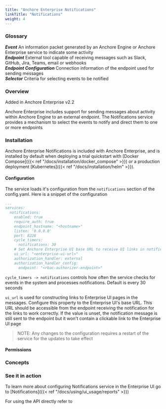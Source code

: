 ```yaml
---
title: "Anchore Enterprise Notifications"
linkTitle: "Notifications"
weight: 4
---
```


### Glossary

**_Event_** An information packet generated by an Anchore Engine or Anchore Enterprise service to indicate some activity    
**_Endpoint_** External tool capable of receiving messages such as Slack, GitHub, Jira, Teams, email or webhooks  
**_Endpoint Configuration_** Connection information of the endpoint used for sending messages  
**_Selector_** Criteria for selecting events to be notified

### Overview

Added in Anchore Enterprise v2.2

Anchore Enterprise includes support for sending messages about activity within Anchore Engine to an external endpoint. The Notifications service provides a mechanism to select the events to notify and direct them to one or more endpoints

### Installation

Anchore Enterprise Notifications is included with Anchore Enterprise, and is installed by default when deploying a trial quickstart with [Docker Compose]({{< ref "/docs/installation/docker_compose" >}}) or a production deployment [Kubernetes]({{< ref "/docs/installation/helm" >}}).

#### Configuration

The service loads it's configuration from the `notifications` section of the config.yaml. Here is a snippet of the configuration

```yaml
...
services:
  notifications:
    enabled: true
    require_auth: true
    endpoint_hostname: "<hostname>"
    listen: '0.0.0.0'
    port: 8228
    cycle_timers:
      notifications: 30
    # Set Anchore Enterprise UI base URL to receive UI links in notifications
    ui_url: "<enterprise-ui-url>"
    authorization_handler: external
    authorization_handler_config:
      endpoint: "<rbac-authorizer-endpoint>"
```

`cycle_timers -> notifications` controls how often the service checks for events in the system and processes notifications. Default is every 30 seconds  

`ui_url` is used for constructing links to Enterprise UI pages in the messages. Configure this property to the Enterprise UI's base URL. This URL should be accessible from the endpoint receiving the notification for the links to work correctly. If the value is unset, the notification message is still sent to the endpoint but it won't contain a clickable link to the Enterprise UI page  

> NOTE: Any changes to the configuration requires a restart of the service for the updates to take effect

#### Permissions



### Concepts


### See it in action

To learn more about configuring Notifications service in the Enterprise UI go to [Notifications]({{< ref "/docs/using/ui_usage/reports" >}})             

For using the API directly refer to <API Access link here> 


